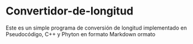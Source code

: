 # Convertidor-de-longitud
Este es un simple programa de conversión de longitud implementado en Pseudocódigo, C++ y Phyton en formato Markdown ormato 
